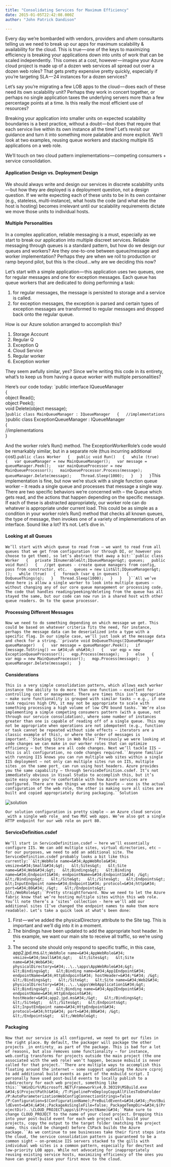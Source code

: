 ```yaml
---
title: "Consolidating Services for Maximum Efficiency"
date: 2015-01-05T22:42:08.000Z
author: "John Patrick Dandison"

---
```


Every day we’re bombarded with vendors, providers and *ahem* consultants telling us we need to break up our apps for maximum scalability &amp; availability for the cloud. This is true — one of the keys to maximizing efficiency is breaking your applications down into units of work that can be scaled independently. This comes at a cost, however — imagine your Azure cloud project is made up of a dozen web services all spread out over a dozen web roles? That gets pretty expensive pretty quickly, especially if you’re targeting SLA — 24 instances for a dozen services?

Let’s say you’re migrating a few LOB apps to the cloud — does each of these need its own scalability unit? Perhaps they work in concert together, or perhaps no single application taxes the underlying servers more than a few percentage points at a time. Is this really the most efficient use of resources?

Breaking your application into smaller units on expected scalability boundaries is a best practice, without a doubt — but does that require that each service live within its own instance all the time? Let’s revisit our guidance and turn it into something more palatable and more explicit. We’ll look at two examples, reusing queue workers and stacking multiple IIS applications on a web role.

We’ll touch on two cloud pattern implementations — competing consumers + service consolidation.

#### Application Design vs. Deployment Design

We should always write and design our services in discrete scalability units — but how they are deployed is a deployment question, not a design question. If we write expecting each of these units to be in its own container (e.g., stateless, multi-instance), what hosts the code (and what else the host is hosting) becomes irrelevant until our scalability requirements dictate we move those units to individual hosts.

#### Multiple Personalities

In a complex application, reliable messaging is a must, especially as we start to break our application into multiple discreet services. Reliable messaging through queues is a standard pattern, but how do we design our queues and workers? Are they one-to-one between queue/message and worker implementation? Perhaps they are when we roll to production or ramp beyond pilot, but this is the cloud…why are we deciding this now?

Let’s start with a simple application — this application uses two queues, one for regular messages and one for exception messages. Each queue has queue workers that are dedicated to doing performing a task:

1.  for regular messages, the message is persisted to storage and a service is called.
2.  for exception messages, the exception is parsed and certain types of exception messages are transformed to regular messages and dropped back onto the regular queue.

How is our Azure solution arranged to accomplish this?

1.  Storage Account
2.  Regular Q
3.  Exception Q
4.  Cloud Service
5.  Regular worker
6.  Exception worker

They seem awfully similar, yes? Since we’re writing this code in its entirety, what’s to keep us from having a queue worker with multiple personalities?

Here’s our code today:
`public interface IQueueManager  
{  
  object Read();  
  object Peek();  
  void Delete(object message);  
}``public class MainQueueManager : IQueueManager  
{  
  //implementations  
}``public class ExceptionQueueManager : IQueueManager  
{  
  //implementations  
}  

And the worker role’s Run() method. The ExceptionWorkerRole’s code would be remarkably similar, but in a separate role (thus incurring additional cost).``public class Worker  
{  
  public void Run()  
  {  
    while (true)  
    {  
      var queueManager = new MainQueueManager();  
      var message = queueManager.Peek();  
      var mainQueueProcessor = new MainQueueProcessor();  
      mainQueueProcessor.Process(message);  
      queueManager.Delete(message);   
      Thread.Sleep(1000);  
    }  
  }  
}``This implementation is fine, but now we’re stuck with a single function queue worker – it reads a single queue and processes that message a single way. There are two specific behaviors we’re concerned with – the Queue which gets read, and the actions that happen depending on the specific message. If each of these is abstracted appropriately, our worker role can do whatever is appropriate under current load. This could be as simple as a condition in your worker role’s Run() method that checks all known queues, the type of message, then invokes one of a variety of implementations of an interface. Sound like a lot? It’s not. Let’s dive in.`

#### Looking at all Queues
`We’ll start with which queue to read from – we want to read from all queues that we get from configuration (or through DI, or however you choose to get them), so let’s abstract that away a bit:``public class Worker  
{  
  private IEnumerable&lt;IQueueManager&gt; queues;  
  public void Run()  
  {  
    //get queues - create queue managers from config, pass from constructor, etc.  
    queues = new List&lt;IQueueManager&gt;();  
    while (true)  
    {  
      foreach (var q in queues)  
      {  
        DoQueueThings(q);  
      }  
      Thread.Sleep(1000);  
    }  
  }  
}``All we’ve done here is allow a single worker to look into multiple queues – without changing any of our core queue management or processing code. The code that handles reading/peeking/deleting from the queue has all stayed the same, but our code can now run in a shared host with other queue readers. On to the queue processor.`

#### Processing Different Messages
`Now we need to do something depending on which message we get. This could be based on whatever criteria fits the need, for instance, perhaps the message data can be deserialized into a type with a specific flag. In our simple case, we’ll just look at the message data and check for a string.``private void DoQueueThings(IQueueManager queueManager)  
{  
  var message = queueManager.Peek();  
  if (message.ToString() == &#34;uh oh&#34;)  
  {  
    var eqp = new ExceptionQueueProcessor();  
    eqp.Process(message);  
  }  
  else  
  {  
    var mqp = new MainQueueProcessor();  
    mqp.Process(message);  
  }  
  queueManager.Delete(message);  
}`

#### Considerations
`This is a very simple consolidation pattern, which allows each worker instance the ability to do more than one function – excellent for controlling cost or management. There are times this isn’t appropriate – make sure functionality is grouped with similar tasks – e.g., if one task requires high CPU, it may not be appropriate to scale with something processing a high volume of low CPU bound tasks.``We’re also implementing a simple competing consumers pattern (with a queue, not through our service consolidation), where some number of instances greater than one is capable of reading off of a single queue. This may not be appropriate when operations are not idempotent (e.g., function or task cannot be repeated without side effects – iterators are a classic example of this), or where the order of messages is important.``Stacking Sites in Web Roles``Previously we were looking at code changes we can make in our worker roles that can optimize efficiency – but these are all code changes. Next we’ll tackle IIS – this is all configuration, no code changes required.``Anyone familiar with running IIS knows you can run multiple web sites within a single IIS deployment – not only can multiple sites run on IIS, multiple sites _on the same port_ can run using host headers. Azure provides you the same capability – through ServiceDefinition.csdef. It’s not immediately obvious in Visual Studio to accomplish this, but it’s quite easy once you’re comfortable with how Azure services are configured. There are two things we need to handle – one is the actual configuration of the web role, the other is making sure all sites are built and copied appropriately during packaging.``Solution`



![solution](http://jpd.ms/wp-content/uploads/2015/01/solution.png)

`Our solution configuration is pretty simple – an Azure cloud service _with a single web role_ and two MVC web apps. We’ve also got a single HTTP endpoint for our web role on port 80.`

#### ServiceDefinition.csdef
`We’ll start in ServiceDefinition.csdef – here we’ll essentially configure IIS. We can add multiple sites, virtual directories, etc – for our purposes, we need to add an additional site. The ServiceDefinition.csdef probably looks a bit like this currently:``&lt;WebRole name=&#34;AppWebRole&#34; vmsize=&#34;Small&#34;&gt;  
  &lt;Sites&gt;  
    &lt;Site name=&#34;Web&#34;&gt;  
      &lt;Bindings&gt;  
        &lt;Binding name=&#34;Endpoint1&#34; endpointName=&#34;Endpoint1&#34; /&gt;  
      &lt;/Bindings&gt;  
    &lt;/Site&gt;  
  &lt;/Sites&gt;  
  &lt;Endpoints&gt;  
    &lt;InputEndpoint name=&#34;Endpoint1&#34; protocol=&#34;http&#34; port=&#34;80&#34; /&gt;  
  &lt;/Endpoints&gt;  
&lt;/WebRole&gt;``Pretty straightforward. Now we need to let the Azure fabric know that we’re hosting multiple sites within this web role. You’ll note there’s a ‘sites’ collection - here we’ll add our additional sites (I’ve changed the endpoint names to make them more readable). Let’s take a quick look at what’s been done:`

1.  First — we’ve added the physicalDirectory attribute to the Site tag. This is important and we’ll dig into it in a moment.
2.  The bindings have been updated to add the appropriate host header. In this example, we want our main site to receive all traffic, so we’re using *
3.  The second site should only respond to specific traffic, in this case, app2.jpd.ms.`&lt;WebRole name=&#34;AppWebRole&#34; vmsize=&#34;Small&#34;&gt;  
  &lt;Sites&gt;  
    &lt;Site name=&#34;Web&#34; physicalDirectory=&#34;..\..\apps\AppWebRole&#34;&gt;  
      &lt;Bindings&gt;  
        &lt;Binding name=&#34;App1Endpoint&#34; endpointName=&#34;HttpEndpoint&#34; hostHeader=&#34;*&#34; /&gt;  
      &lt;/Bindings&gt;  
    &lt;/Site&gt;  
    &lt;Site name=&#34;Web2&#34; physicalDirectory=&#34;..\..\apps\WebApplication1&#34;&gt;  
      &lt;Bindings&gt;  
        &lt;Binding name=&#34;App2Endpoint&#34; endpointName=&#34;HttpEndpoint&#34; hostHeader=&#34;app2.jpd.ms&#34;/&gt;  
      &lt;/Bindings&gt;  
    &lt;/Site&gt;  
  &lt;/Sites&gt;  
  &lt;Endpoints&gt;  
    &lt;InputEndpoint name=&#34;HttpEndpoint&#34; protocol=&#34;http&#34; port=&#34;80&#34; /&gt;  
  &lt;/Endpoints&gt;  
&lt;/WebRole&gt;`

#### Packaging
`Now that our service is all configured, we need to get our files in the right place. By default, the packager will package the other projects _in entirety_ as part of the package. This is bad for a lot of reasons, but also removes some functionality – for instance, web.config transforms for projects outside the main project (the one associated with the web role) won’t happen, because msbuild is never called for that project.``There are multiple ways to accomplish this floating around the internet – some suggest updating the Azure ccproj to add additional build events as part of the msbuild script. I personally have used post-build events to locally publish to a subdirectory for each web project, something like this:``%WinDir%\Microsoft.NET\Framework\v4.0.30319\MSBuild.exe &#34;$(ProjectPath)&#34; /T:PipelinePreDeployCopyAllFilesToOneFolder /P:AutoParameterizationWebConfigConnectionStrings=false /P:Configuration=$(ConfigurationName);PreBuildEvent=&#34;&#34;;PostBuildEvent=&#34;&#34;;PackageAsSingleFile=false;_PackageTempDir=&#34;$(ProjectDir)..\CLOUD_PROJECT\apps\$(ProjectName)&#34;``Make sure to change CLOUD_PROJECT to the name of your cloud project. Dropping this into your post-build event for each web project will build your projects, copy the output to the target folder (matching the project name, this could be changed) before CSPack builds the Azure package.``As we continue to see businesses take their first steps into the cloud, the service consolidation pattern is guaranteed to be a common sight – on-premise IIS servers stacked to the gills with individual web sites is a common pattern, especially for dev/test and low-priority LOB apps. While not advocating for inappropriately reusing existing service hosts, maximizing efficiency of the ones you have can greatly ease your first move to the cloud.`
